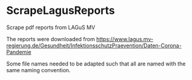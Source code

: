 # ScrapeLagusReports
Scrape pdf reports from LAGuS MV

The reports were downloaded from https://www.lagus.mv-regierung.de/Gesundheit/InfektionsschutzPraevention/Daten-Corona-Pandemie

Some file names needed to be adapted such that all are named with the same naming convention.